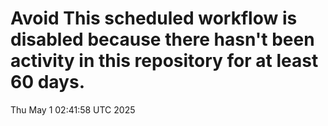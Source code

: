 # Avoid This scheduled workflow is disabled because there hasn't been activity in this repository for at least 60 days.
Thu May  1 02:41:58 UTC 2025
